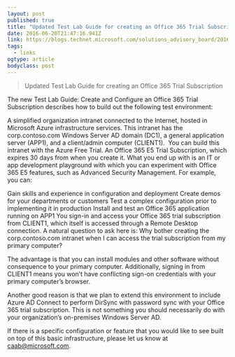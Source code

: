 ```yaml
---
layout: post 
published: true 
title: "Updated Test Lab Guide for creating an Office 365 Trial Subscription | Cloud Adoption Advisory Board (CAAB)" 
date: 2016-06-20T21:47:16.941Z 
link: https://blogs.technet.microsoft.com/solutions_advisory_board/2016/06/20/updated-test-lab-guide-for-creating-an-office-365-trial-subscription/ 
tags:
  - links
ogtype: article 
bodyclass: post 
---
```


> Updated Test Lab Guide for creating an Office 365 Trial Subscription

The new Test Lab Guide: Create and Configure an Office 365 Trial Subscription describes how to build out the following test environment:

A simplified organization intranet connected to the Internet, hosted in Microsoft Azure infrastructure services. This intranet has the corp.contoso.com Windows Server AD domain (DC1), a general application server (APP1), and a client/admin computer (CLIENT1).  You can build this intranet with the Azure Free Trial.
An Office 365 E5 Trial Subscription, which expires 30 days from when you create it.
What you end up with is an IT or app development playground with which you can experiment with Office 365 E5 features, such as Advanced Security Management. For example, you can:

Gain skills and experience in configuration and deployment
Create demos for your departments or customers
Test a complex configuration prior to implementing it in production
Install and test an Office 365 application running on APP1
You sign-in and access your Office 365 trial subscription from CLIENT1, which itself is accessed through a Remote Desktop connection. A natural question to ask here is: Why bother creating the corp.contoso.com intranet when I can access the trial subscription from my primary computer?

The advantage is that you can install modules and other software without consequence to your primary computer. Additionally, signing in from CLIENT1 means you won’t have conflicting sign-on credentials with your primary computer’s browser.

Another good reason is that we plan to extend this environment to include Azure AD Connect to perform DirSync with password sync with your Office 365 trial subscription. This is not something you should necessarily do with your organization’s on-premises Windows Server AD.

If there is a specific configuration or feature that you would like to see built on top of this basic infrastructure, please let us know at caab@microsoft.com.

